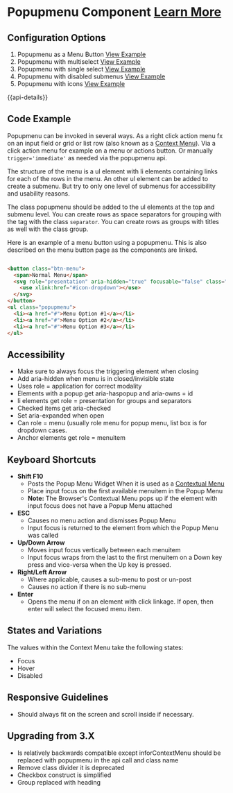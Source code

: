 # Popupmenu Component [Learn More](#)

## Configuration Options

1. Popupmenu as a Menu Button [View Example]( ../components/popupmenu/example-menubutton)
2. Popupmenu with multiselect [View Example]( ../components/popupmenu/example-selectable-multiple)
3. Popupmenu with single select [View Example]( ../components/popupmenu/example-selectable)
4. Popupmenu with disabled submenus [View Example]( ../components/popupmenu/example-disabled-submenus)
5. Popupmenu with icons [View Example]( ../components/popupmenu/example-icons)

{{api-details}}

## Code Example

Popupmenu can be invoked in several ways. As a right click action menu fx on an input field or grid or list row (also known as a [ Context Menu]( ../components/contextmenu)). Via a click action menu for example on a menu or actions button. Or manually `trigger='immediate'` as needed via the popupmenu api.

The structure of the menu is a ul element with li elements containing links for each of the rows in the menu. An other ul element can be added to create a submenu. But try to only one level of submenus for accessibility and usability reasons.

The class popupmenu should be added to the ul elements at the top and submenu level. You can create rows as space separators for grouping with the tag with the class `separator`. You can create rows as groups with titles as well with the class group.

Here is an example of a menu button using a popupmenu. This is also described on the menu button page as the components are linked.

```html

<button class="btn-menu">
  <span>Normal Menu</span>
  <svg role="presentation" aria-hidden="true" focusable="false" class="icon icon-dropdown">
    <use xlink:href="#icon-dropdown"></use>
  </svg>
</button>
<ul class="popupmenu">
  <li><a href="#">Menu Option #1</a></li>
  <li><a href="#">Menu Option #2</a></li>
  <li><a href="#">Menu Option #3</a></li>
</ul>


```

## Accessibility

-   Make sure to always focus the triggering element when closing
-   Add aria-hidden when menu is in closed/invisible state
-   Uses role = application for correct modality
-   Elements with a popup get aria-haspopup and aria-owns = id
-   li elements get role = presentation for groups and separators
-   Checked items get aria-checked
-   Set aria-expanded when open
-   Can role = menu (usually role menu for popup menu, list box is for dropdown cases.
-   Anchor elements get role = menuitem

## Keyboard Shortcuts

-   **Shift F10**
    -   Posts the Popup Menu Widget When it is used as a [Contextual Menu](http://en.wikipedia.org/wiki/Context_menu)
    -   Place input focus on the first available menuitem in the Popup Menu
    -   **Note:** The Browser's Contextual Menu pops up if the element with input focus does not have a Popup Menu attached
-   **ESC**
    -   Causes no menu action and dismisses Popup Menu
    -   Input focus is returned to the element from which the Popup Menu was called
-   **Up/Down Arrow**
    -   Moves input focus vertically between each menuitem
    -   Input focus wraps from the last to the first menuitem on a Down key press and vice-versa when the Up key is pressed.
-   **Right/Left Arrow**
    -   Where applicable, causes a sub-menu to post or un-post
    -   Causes no action if there is no sub-menu
-   **Enter**
    -   Opens the menu if on an element with click linkage. If open, then enter will select the focused menu item.

## States and Variations

The values within the Context Menu take the following states:

-   Focus
-   Hover
-   Disabled

## Responsive Guidelines

-   Should always fit on the screen and scroll inside if necessary.

## Upgrading from 3.X

-   Is relatively backwards compatible except inforContextMenu should be replaced with popupmenu in the api call and class name
-   Remove class divider it is deprecated
-   Checkbox construct is simplified
-   Group replaced with heading
